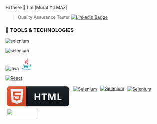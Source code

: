 
Hi there 👋 I'm [Murat YILMAZ]
> Quality Assurance Tester [![Linkedin Badge](https://img.shields.io/badge/-LinkedIn-blue?style=flat-square&logo=Linkedin&logoColor=white&link=https://www.linkedin.com/in/%C3%BCmit-y%C4%B1lmaz-21790927/)](https://www.linkedin.com/in/murat-yilmaz-2b4322187/)

### 🔗 TOOLS & TECHNOLOGIES


![selenium](https://img.shields.io/badge/java-43b02a?logo=java&logoColor=white)

![selenium](https://img.shields.io/badge/cucumber-43b02a?logo=cucumber&logoColor=black)

![java](https://img.shields.io/badge/java-43b02a?logo=java&logoColor=white) <a href="https://www.java.com" target="_blank"> <img src="https://raw.githubusercontent.com/devicons/devicon/master/icons/java/java-original.svg" alt="java" width="40" height="40"/>

![React](https://img.shields.io/badge/-React-333333?style=flat&logo=react  )

<img src="https://raw.githubusercontent.com/8bithemant/8bithemant/master/svg/dev/languages/html.svg" alt="html" style="vertical-align:top; margin:4px"> 

<img src="https://img.shields.io/badge/selenium-43b02a?logo=Selenium&logoColor=white" alt="Selenium" style="vertical-align:top; margin:4px" width="100" height="33"> 



<img src="https://www.vectorlogo.zone/logos/java/java-ar21.svg" alt="Selenium" style="vertical-align:top; margin:2px" width="100" height="33">


<img src="https://img.shields.io/badge/cucumber-43b02a?logo=cucumber&logoColor=black" alt="Selenium" style="vertical-align:top; margin:4px" width="100" height="33"> 

<img src="https://svgshare.com/i/jKK.svg" style="vertical-align:top; margin:4px" width="100" height="33"> 


